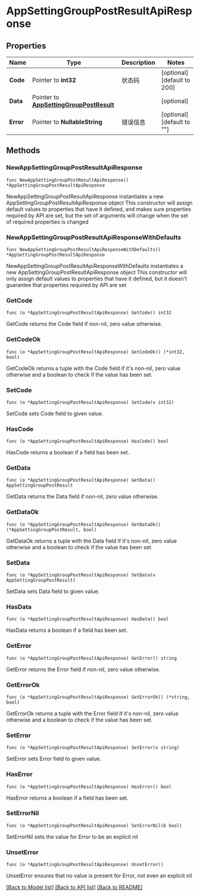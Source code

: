 # AppSettingGroupPostResultApiResponse

## Properties

Name | Type | Description | Notes
------------ | ------------- | ------------- | -------------
**Code** | Pointer to **int32** | 状态码 | [optional] [default to 200]
**Data** | Pointer to [**AppSettingGroupPostResult**](AppSettingGroupPostResult.md) |  | [optional] 
**Error** | Pointer to **NullableString** | 错误信息 | [optional] [default to ""]

## Methods

### NewAppSettingGroupPostResultApiResponse

`func NewAppSettingGroupPostResultApiResponse() *AppSettingGroupPostResultApiResponse`

NewAppSettingGroupPostResultApiResponse instantiates a new AppSettingGroupPostResultApiResponse object
This constructor will assign default values to properties that have it defined,
and makes sure properties required by API are set, but the set of arguments
will change when the set of required properties is changed

### NewAppSettingGroupPostResultApiResponseWithDefaults

`func NewAppSettingGroupPostResultApiResponseWithDefaults() *AppSettingGroupPostResultApiResponse`

NewAppSettingGroupPostResultApiResponseWithDefaults instantiates a new AppSettingGroupPostResultApiResponse object
This constructor will only assign default values to properties that have it defined,
but it doesn't guarantee that properties required by API are set

### GetCode

`func (o *AppSettingGroupPostResultApiResponse) GetCode() int32`

GetCode returns the Code field if non-nil, zero value otherwise.

### GetCodeOk

`func (o *AppSettingGroupPostResultApiResponse) GetCodeOk() (*int32, bool)`

GetCodeOk returns a tuple with the Code field if it's non-nil, zero value otherwise
and a boolean to check if the value has been set.

### SetCode

`func (o *AppSettingGroupPostResultApiResponse) SetCode(v int32)`

SetCode sets Code field to given value.

### HasCode

`func (o *AppSettingGroupPostResultApiResponse) HasCode() bool`

HasCode returns a boolean if a field has been set.

### GetData

`func (o *AppSettingGroupPostResultApiResponse) GetData() AppSettingGroupPostResult`

GetData returns the Data field if non-nil, zero value otherwise.

### GetDataOk

`func (o *AppSettingGroupPostResultApiResponse) GetDataOk() (*AppSettingGroupPostResult, bool)`

GetDataOk returns a tuple with the Data field if it's non-nil, zero value otherwise
and a boolean to check if the value has been set.

### SetData

`func (o *AppSettingGroupPostResultApiResponse) SetData(v AppSettingGroupPostResult)`

SetData sets Data field to given value.

### HasData

`func (o *AppSettingGroupPostResultApiResponse) HasData() bool`

HasData returns a boolean if a field has been set.

### GetError

`func (o *AppSettingGroupPostResultApiResponse) GetError() string`

GetError returns the Error field if non-nil, zero value otherwise.

### GetErrorOk

`func (o *AppSettingGroupPostResultApiResponse) GetErrorOk() (*string, bool)`

GetErrorOk returns a tuple with the Error field if it's non-nil, zero value otherwise
and a boolean to check if the value has been set.

### SetError

`func (o *AppSettingGroupPostResultApiResponse) SetError(v string)`

SetError sets Error field to given value.

### HasError

`func (o *AppSettingGroupPostResultApiResponse) HasError() bool`

HasError returns a boolean if a field has been set.

### SetErrorNil

`func (o *AppSettingGroupPostResultApiResponse) SetErrorNil(b bool)`

 SetErrorNil sets the value for Error to be an explicit nil

### UnsetError
`func (o *AppSettingGroupPostResultApiResponse) UnsetError()`

UnsetError ensures that no value is present for Error, not even an explicit nil

[[Back to Model list]](../README.md#documentation-for-models) [[Back to API list]](../README.md#documentation-for-api-endpoints) [[Back to README]](../README.md)


